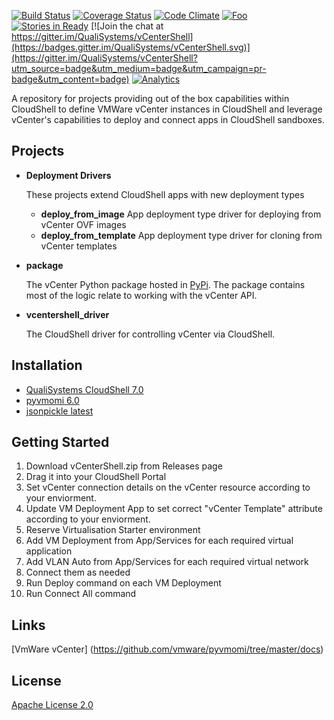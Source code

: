 [![Build Status](https://travis-ci.org/QualiSystems/vCenterShell.svg?branch=master)](https://travis-ci.org/QualiSystems/vCenterShell) [![Coverage Status](https://coveralls.io/repos/QualiSystems/vCenterShell/badge.svg?branch=develop&service=github)](https://coveralls.io/github/QualiSystems/vCenterShell?branch=develop) [![Code Climate](https://codeclimate.com/github/QualiSystems/vCenterShell/badges/gpa.svg)](https://codeclimate.com/github/QualiSystems/vCenterShell) [ ![Foo](https://qualisystems.getbadges.io/shield/company/qualisystems) ](https://getbadges.io) [![Stories in Ready](https://badge.waffle.io/QualiSystems/vCenterShell.svg?label=ready&title=Ready)](http://waffle.io/QualiSystems/vCenterShell) [![Join the chat at https://gitter.im/QualiSystems/vCenterShell](https://badges.gitter.im/QualiSystems/vCenterShell.svg)](https://gitter.im/QualiSystems/vCenterShell?utm_source=badge&utm_medium=badge&utm_campaign=pr-badge&utm_content=badge) [![Analytics](https://ga-beacon.appspot.com/UA-72194260-1/QualiSystems/vCenterShell)](https://github.com/QualiSystems/vCenterShell/)

A repository for projects providing out of the box capabilities within CloudShell to define VMWare vCenter instances in CloudShell and leverage vCenter's capabilities to deploy and connect apps in CloudShell sandboxes.

## Projects
* **Deployment Drivers**

    These projects extend CloudShell apps with new deployment types
    * **deploy_from_image**
    App deployment type driver for deploying from vCenter OVF images
    * **deploy_from_template**
    App deployment type driver for cloning from vCenter templates

* **package**

    The vCenter Python package hosted in [PyPi](https://pypi.python.org/). The package contains most of the logic relate
    to working with the vCenter API.

* **vcentershell_driver**

    The CloudShell driver for controlling vCenter via CloudShell.

## Installation
* [QualiSystems CloudShell 7.0](http://www.qualisystems.com/products/cloudshell/cloudshell-overview/)
* [pyvmomi 6.0](https://github.com/vmware/pyvmomi)
* [jsonpickle latest](https://jsonpickle.github.io/)


## Getting Started

1. Download vCenterShell.zip from Releases page
2. Drag it into your CloudShell Portal
3. Set vCenter connection details on the vCenter resource according to your enviorment.
4. Update VM Deployment App to set correct "vCenter Template" attribute according to your enviorment.
4. Reserve Virtualisation Starter environment
5. Add VM Deployment from App/Services for each required virtual application
6. Add VLAN Auto from App/Services for each required virtual network
7. Connect them as needed
8. Run Deploy command on each VM Deployment
9. Run Connect All command

## Links
[VmWare vCenter] (https://github.com/vmware/pyvmomi/tree/master/docs)

## License
[Apache License 2.0](https://github.com/QualiSystems/vCenterShell/blob/master/LICENSE)

